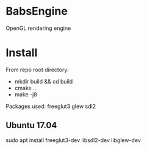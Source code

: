 # BabsEngine
OpenGL rendering engine

# Install
From repo root directory:
* mkdir build && cd build
* cmake ..
* make -j8

Packages used:
freeglut3 glew sdl2

## Ubuntu 17.04
sudo apt install freeglut3-dev libsdl2-dev libglew-dev

